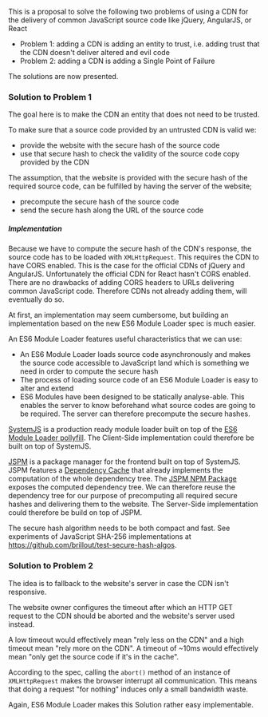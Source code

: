 This is a proposal to solve the following two problems of using a CDN for the delivery of common JavaScript source code like jQuery, AngularJS, or React
  - Problem 1: adding a CDN is adding an entity to trust, i.e. adding trust that the CDN doesn't deliver altered and evil code
  - Problem 2: adding a CDN is adding a Single Point of Failure


The solutions are now presented.

### Solution to Problem 1

The goal here is to make the CDN an entity that does not need to be trusted.

To make sure that a source code provided by an untrusted CDN is valid we:
  - provide the website with the secure hash of the source code
  - use that secure hash to check the validity of the source code copy provided by the CDN

The assumption, that the website is provided with the secure hash of the required source code, can be fulfilled by having the server of the website;
  - precompute the secure hash of the source code
  - send the secure hash along the URL of the source code


##### Implementation

Because we have to compute the secure hash of the CDN's response, the source code has to be loaded with `XMLHttpRequest`.
This requires the CDN to have CORS enabled.
This is the case for the official CDNs of jQuery and AngularJS.
Unfortunately the official CDN for React hasn't CORS enabled.
There are no drawbacks of adding CORS headers to URLs delivering common JavaScript code.
Therefore CDNs not already adding them, will eventually do so.

At first, an implementation may seem cumbersome, but building an implementation based on the new ES6 Module Loader spec is much easier.

An ES6 Module Loader features useful characteristics that we can use:
  - An ES6 Module Loader loads source code asynchronously and makes the source code accessible to JavaScript land which is something we need in order to compute the secure hash
  - The process of loading source code of an ES6 Module Loader is easy to alter and extend
  - ES6 Modules have been designed to be statically analyse-able. This enables the server to know beforehand what source codes are going to be required. The server can therefore precompute the secure hashes.

[SystemJS](https://github.com/systemjs/systemjs) is a production ready module loader built on top of the [ES6 Module Loader pollyfill](https://github.com/ModuleLoader/es6-module-loader).
The Client-Side implementation could therefore be built on top of SystemJS.

[JSPM](https://github.com/jspm/jspm-cli) is a package manager for the frontend built on top of SystemJS.
JSPM features a [Dependency Cache](https://github.com/jspm/jspm-cli/wiki/Production-Workflows#creating-a-dependency-cache) that already implements the computation of the whole dependency tree.
The [JSPM NPM Package](https://www.npmjs.com/package/jspm) exposes the computed dependency tree.
We can therefore reuse the dependency tree for our purpose of precomputing all required secure hashes and delivering them to the website.
The Server-Side implementation could therefore be build on top of JSPM.


The secure hash algorithm needs to be both compact and fast. See experiments of JavaScript SHA-256 implementations at https://github.com/brillout/test-secure-hash-algos.

### Solution to Problem 2

The idea is to fallback to the website's server in case the CDN isn't responsive.

The website owner configures the timeout after which an HTTP GET request to the CDN should be aborted and the website's server used instead.

A low timeout would effectively mean "rely less on the CDN" and a high timeout mean "rely more on the CDN".
A timeout of ~10ms would effectively mean "only get the source code if it's in the cache".

According to the spec, calling the `abort()` method of an instance of `XMLHttpRequest` makes the browser interrupt all communication.
This means that doing a request "for nothing" induces only a small bandwidth waste.

Again, ES6 Module Loader makes this Solution rather easy implementable.
